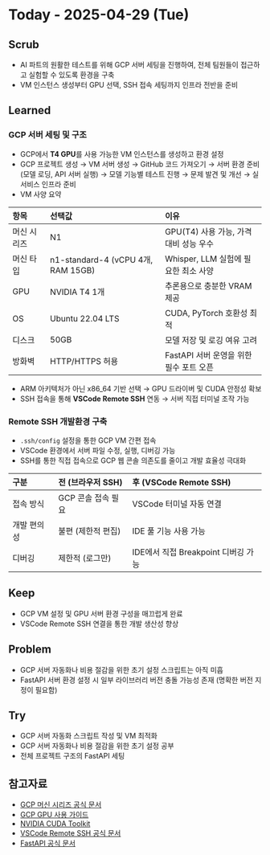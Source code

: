 # Today - 2025-04-29 (Tue)

## Scrub
- AI 파트의 원활한 테스트를 위해 GCP 서버 세팅을 진행하여, 전체 팀원들이 접근하고 실험할 수 있도록 환경을 구축
- VM 인스턴스 생성부터 GPU 선택, SSH 접속 세팅까지 인프라 전반을 준비

## Learned

### GCP 서버 세팅 및 구조

- GCP에서 **T4 GPU**를 사용 가능한 VM 인스턴스를 생성하고 환경 설정
- GCP 프로젝트 생성 → VM 서버 생성 → GitHub 코드 가져오기 → 서버 환경 준비(모델 로딩, API 서버 실행) → 모델 기능별 테스트 진행 → 문제 발견 및 개선 → 실서비스 인프라 준비
- VM 사양 요약

| 항목 | 선택값 | 이유 |
|:---|:---|:---|
| 머신 시리즈 | N1 | GPU(T4) 사용 가능, 가격 대비 성능 우수 |
| 머신 타입 | n1-standard-4 (vCPU 4개, RAM 15GB) | Whisper, LLM 실험에 필요한 최소 사양 |
| GPU | NVIDIA T4 1개 | 추론용으로 충분한 VRAM 제공 |
| OS | Ubuntu 22.04 LTS | CUDA, PyTorch 호환성 최적 |
| 디스크 | 50GB | 모델 저장 및 로깅 여유 고려 |
| 방화벽 | HTTP/HTTPS 허용 | FastAPI 서버 운영을 위한 필수 포트 오픈 |

- ARM 아키텍처가 아닌 x86_64 기반 선택 → GPU 드라이버 및 CUDA 안정성 확보
- SSH 접속을 통해 **VSCode Remote SSH** 연동 → 서버 직접 터미널 조작 가능

### Remote SSH 개발환경 구축

- `.ssh/config` 설정을 통한 GCP VM 간편 접속
- VSCode 환경에서 서버 파일 수정, 실행, 디버깅 가능
- SSH를 통한 직접 접속으로 GCP 웹 콘솔 의존도를 줄이고 개발 효율성 극대화

| 구분 | 전 (브라우저 SSH) | 후 (VSCode Remote SSH) |
|:---|:---|:---|
| 접속 방식 | GCP 콘솔 접속 필요 | VSCode 터미널 자동 연결 |
| 개발 편의성 | 불편 (제한적 편집) | IDE 풀 기능 사용 가능 |
| 디버깅 | 제한적 (로그만) | IDE에서 직접 Breakpoint 디버깅 가능 |

## Keep
- GCP VM 설정 및 GPU 서버 환경 구성을 매끄럽게 완료
- VSCode Remote SSH 연결을 통한 개발 생산성 향상

## Problem
- GCP 서버 자동화나 비용 절감을 위한 초기 설정 스크립트는 아직 미흡
- FastAPI 서버 환경 설정 시 일부 라이브러리 버전 충돌 가능성 존재 (명확한 버전 지정이 필요함)

## Try
- GCP 서버 자동화 스크립트 작성 및 VM 최적화
- GCP 서버 자동화나 비용 절감을 위한 초기 설정 공부
- 전체 프로젝트 구조의 FastAPI 세팅

## 참고자료
- [GCP 머신 시리즈 공식 문서](https://cloud.google.com/compute/docs/machine-types?hl=ko)
- [GCP GPU 사용 가이드](https://cloud.google.com/compute/docs/gpus?hl=ko)
- [NVIDIA CUDA Toolkit](https://developer.nvidia.com/cuda-toolkit)
- [VSCode Remote SSH 공식 문서](https://code.visualstudio.com/docs/remote/ssh)
- [FastAPI 공식 문서](https://fastapi.tiangolo.com/)